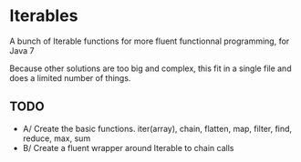 # Iterables
A bunch of Iterable functions for more fluent functionnal programming, for Java 7

Because other solutions are too big and complex, this fit in a single file and does a limited number of things.

## TODO
- A/ Create the basic functions. iter(array), chain, flatten, map, filter, find, reduce, max, sum
- B/ Create a fluent wrapper around Iterable to chain calls
